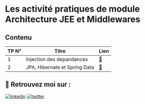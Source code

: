 
# Les activité pratiques de module Architecture JEE et Middlewares 

## Contenu

|           TP N°              |                     Titre                     |          Lien        |
|     -----------------    |        ----------------------------------     |       ---------      |
|           1            |            Injection des depandances          | [:link:](TP1 "TP1") |
|           2            |            JPA, Hibernate et Spring Data          | [:link:](TP2 "TP2") |

## 🔗 Retrouvez moi sur :
[![linkedin](https://img.shields.io/badge/linkedin-0A66C2?style=for-the-badge&logo=linkedin&logoColor=white)](https://www.linkedin.com/in/hamzaaitbenyissa/)
[![twitter](https://img.shields.io/badge/twitter-1DA1F2?style=for-the-badge&logo=twitter&logoColor=white)](https://twitter.com/h_aitbenyissa)

